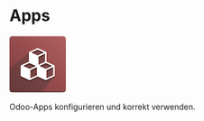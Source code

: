 # Apps
![icons_odoo_modules](assets/icons_odoo_modules.png)

Odoo-Apps konfigurieren und korrekt verwenden.